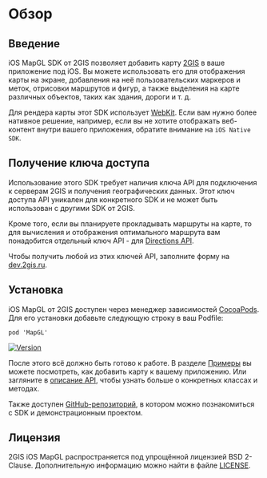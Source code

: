 # Обзор

## Введение

iOS MapGL SDK от 2GIS позволяет добавить карту [2GIS](https://2gis.ru/) в ваше приложение под iOS. Вы можете использовать его для отображения карты на экране, добавления на неё пользовательских маркеров и меток, отрисовки маршрутов и фигур, а также выделения на карте различных объектов, таких как здания, дороги и т. д.

Для рендера карты этот SDK использует [WebKit](https://developer.apple.com/documentation/webkit). Если вам нужно более нативное решение, например, если вы не хотите отображать веб-контент внутри вашего приложения, обратите внимание на `iOS Native SDK`.

## Получение ключа доступа

Использование этого SDK требует наличия ключа API для подключения к серверам 2GIS и получения географических данных. Этот ключ доступа API уникален для конкретного SDK и не может быть использован с другими SDK от 2GIS.

Кроме того, если вы планируете прокладывать маршруты на карте, то для вычисления и отображения оптимального маршрута вам понадобится отдельный ключ API - для [Directions API](/ru/api/navigation/directions/overview).

Чтобы получить любой из этих ключей API, заполните форму на [dev.2gis.ru](https://dev.2gis.ru/order). 

## Установка

iOS MapGL от 2GIS доступен через менеджер зависимостей [CocoaPods](https://cocoapods.org/). Для его установки добавьте следующую строку в ваш Podfile:

```
pod 'MapGL'
```

[![Version](https://img.shields.io/cocoapods/v/MapGL.svg?style=social&logo=cocoapods&label=version)](https://cocoapods.org/pods/MapGL)

После этого всё должно быть готово к работе. В разделе [Примеры](/ru/ios/webgl/maps/examples) вы можете посмотреть, как добавить карту к вашему приложению. Или загляните в [описание API](/en/ios/webgl/maps/reference), чтобы узнать больше о конкретных классах и методах.

Также доступен [GitHub-репозиторий](https://github.com/2gis/MapGL-iOS), в котором можно познакомиться с SDK и демонстрационным проектом.

## Лицензия

2GIS iOS MapGL распространяется под упрощённой лицензией BSD 2-Clause. Дополнительную информацию можно найти в файле [LICENSE](https://github.com/2gis/MapGL-iOS/blob/master/LICENSE).
